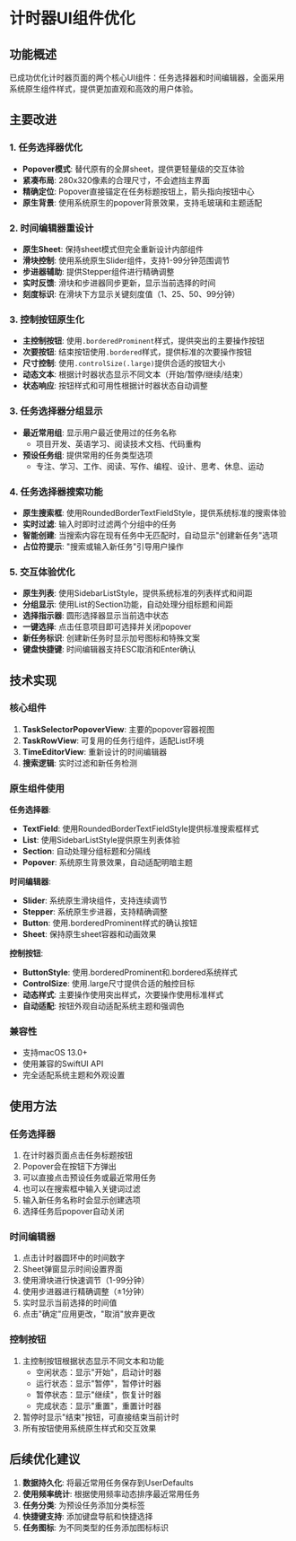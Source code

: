 # 计时器UI组件优化

## 功能概述

已成功优化计时器页面的两个核心UI组件：任务选择器和时间编辑器，全面采用系统原生组件样式，提供更加直观和高效的用户体验。

## 主要改进

### 1. 任务选择器优化
- **Popover模式**: 替代原有的全屏sheet，提供更轻量级的交互体验
- **紧凑布局**: 280x320像素的合理尺寸，不会遮挡主界面
- **精确定位**: Popover直接锚定在任务标题按钮上，箭头指向按钮中心
- **原生背景**: 使用系统原生的popover背景效果，支持毛玻璃和主题适配

### 2. 时间编辑器重设计
- **原生Sheet**: 保持sheet模式但完全重新设计内部组件
- **滑块控制**: 使用系统原生Slider组件，支持1-99分钟范围调节
- **步进器辅助**: 提供Stepper组件进行精确调整
- **实时反馈**: 滑块和步进器同步更新，显示当前选择的时间
- **刻度标识**: 在滑块下方显示关键刻度值（1、25、50、99分钟）

### 3. 控制按钮原生化
- **主控制按钮**: 使用`.borderedProminent`样式，提供突出的主要操作按钮
- **次要按钮**: 结束按钮使用`.bordered`样式，提供标准的次要操作按钮
- **尺寸控制**: 使用`.controlSize(.large)`提供合适的按钮大小
- **动态文本**: 根据计时器状态显示不同文本（开始/暂停/继续/结束）
- **状态响应**: 按钮样式和可用性根据计时器状态自动调整

### 3. 任务选择器分组显示
- **最近常用组**: 显示用户最近使用过的任务名称
  - 项目开发、英语学习、阅读技术文档、代码重构
- **预设任务组**: 提供常用的任务类型选项
  - 专注、学习、工作、阅读、写作、编程、设计、思考、休息、运动

### 4. 任务选择器搜索功能
- **原生搜索框**: 使用RoundedBorderTextFieldStyle，提供系统标准的搜索体验
- **实时过滤**: 输入时即时过滤两个分组中的任务
- **智能创建**: 当搜索内容在现有任务中无匹配时，自动显示"创建新任务"选项
- **占位符提示**: "搜索或输入新任务"引导用户操作

### 5. 交互体验优化
- **原生列表**: 使用SidebarListStyle，提供系统标准的列表样式和间距
- **分组显示**: 使用List的Section功能，自动处理分组标题和间距
- **选择指示器**: 圆形选择器显示当前选中状态
- **一键选择**: 点击任意项目即可选择并关闭popover
- **新任务标识**: 创建新任务时显示加号图标和特殊文案
- **键盘快捷键**: 时间编辑器支持ESC取消和Enter确认

## 技术实现

### 核心组件
1. **TaskSelectorPopoverView**: 主要的popover容器视图
2. **TaskRowView**: 可复用的任务行组件，适配List环境
3. **TimeEditorView**: 重新设计的时间编辑器
4. **搜索逻辑**: 实时过滤和新任务检测

### 原生组件使用
**任务选择器**:
- **TextField**: 使用RoundedBorderTextFieldStyle提供标准搜索框样式
- **List**: 使用SidebarListStyle提供原生列表体验
- **Section**: 自动处理分组标题和分隔线
- **Popover**: 系统原生背景效果，自动适配明暗主题

**时间编辑器**:
- **Slider**: 系统原生滑块组件，支持连续调节
- **Stepper**: 系统原生步进器，支持精确调整
- **Button**: 使用.borderedProminent样式的确认按钮
- **Sheet**: 保持原生sheet容器和动画效果

**控制按钮**:
- **ButtonStyle**: 使用.borderedProminent和.bordered系统样式
- **ControlSize**: 使用.large尺寸提供合适的触控目标
- **动态样式**: 主要操作使用突出样式，次要操作使用标准样式
- **自动适配**: 按钮外观自动适配系统主题和强调色

### 兼容性
- 支持macOS 13.0+
- 使用兼容的SwiftUI API
- 完全适配系统主题和外观设置

## 使用方法

### 任务选择器
1. 在计时器页面点击任务标题按钮
2. Popover会在按钮下方弹出
3. 可以直接点击预设任务或最近常用任务
4. 也可以在搜索框中输入关键词过滤
5. 输入新任务名称时会显示创建选项
6. 选择任务后popover自动关闭

### 时间编辑器
1. 点击计时器圆环中的时间数字
2. Sheet弹窗显示时间设置界面
3. 使用滑块进行快速调节（1-99分钟）
4. 使用步进器进行精确调整（±1分钟）
5. 实时显示当前选择的时间值
6. 点击"确定"应用更改，"取消"放弃更改

### 控制按钮
1. 主控制按钮根据状态显示不同文本和功能
   - 空闲状态：显示"开始"，启动计时器
   - 运行状态：显示"暂停"，暂停计时器
   - 暂停状态：显示"继续"，恢复计时器
   - 完成状态：显示"重置"，重置计时器
2. 暂停时显示"结束"按钮，可直接结束当前计时
3. 所有按钮使用系统原生样式和交互效果

## 后续优化建议

1. **数据持久化**: 将最近常用任务保存到UserDefaults
2. **使用频率统计**: 根据使用频率动态排序最近常用任务
3. **任务分类**: 为预设任务添加分类标签
4. **快捷键支持**: 添加键盘导航和快捷选择
5. **任务图标**: 为不同类型的任务添加图标标识
